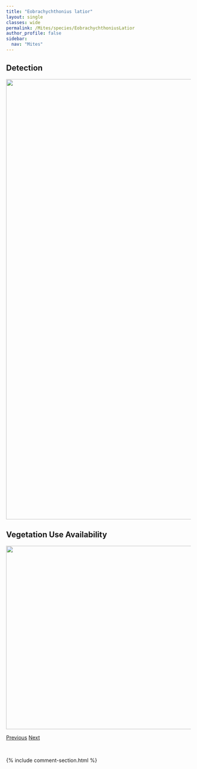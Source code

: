 ```yaml
---
title: "Eobrachychthonius latior"
layout: single
classes: wide
permalink: /Mites/species/EobrachychthoniusLatior
author_profile: false
sidebar:
  nav: "Mites"
---
```


<h2>Detection</h2>

<a href="https://drive.google.com/uc?export=view&id=1SDPATlkHn-Vcq5lrrMZGQscheSsxNF2o">
<img src="https://drive.google.com/uc?export=view&id=1SDPATlkHn-Vcq5lrrMZGQscheSsxNF2o" height = "1200" width = "800">
</a>


<h2>Vegetation Use Availability</h2>

<a href="https://drive.google.com/uc?export=view&id=180aFvAxDNSYqkdeMYmwxaUGUk9cxDgPk">
<img src="https://drive.google.com/uc?export=view&id=180aFvAxDNSYqkdeMYmwxaUGUk9cxDgPk" height = "500" width = "1000">
</a>


<a href="/DevelopmentWebsite/Mites/species/EniochthoniusSp1LML" class="pagination--pager" title="Eniochthonius sp. 1 LML">Previous</a> <a href="/DevelopmentWebsite/Mites/species/EpidamaeusArcticola" class="pagination--pager" title="Epidamaeus arcticola">Next</a>

<p>&nbsp;</p>

{% include comment-section.html %}
